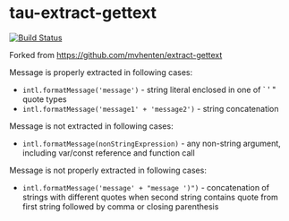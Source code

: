 tau-extract-gettext
===================

[![Build Status](https://travis-ci.org/TargetProcess/tau-extract-gettext.svg?branch=master)](https://travis-ci.org/TargetProcess/tau-extract-gettext)

Forked from https://github.com/mvhenten/extract-gettext

Message is properly extracted in following cases:

- `intl.formatMessage('message')` - string literal enclosed in one of \` ' " quote types
- `intl.formatMessage('message1' + 'message2')` - string concatenation

Message is not extracted in following cases:

- `intl.formatMessage(nonStringExpression)` - any non-string argument, including var/const reference and function call

Message is not properly extracted in following cases:

- `intl.formatMessage('message' + "message ')")` - concatenation of strings with different quotes when second string contains quote from first string followed by comma or closing parenthesis
